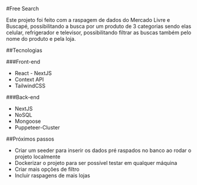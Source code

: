 #Free Search

Este projeto foi feito com a raspagem de dados do Mercado Livre e Buscapé, possibilitando a busca por um produto de 3 categorias sendo elas celular, refrigerador e televisor, possibilitando filtrar as buscas também pelo nome do produto e pela loja. 

##Tecnologias 

###Front-end
- React - NextJS
- Context API
- TailwindCSS

###Back-end
- NextJS
- NoSQL
- Mongoose
- Puppeteer-Cluster

##Próximos passos
- Criar um seeder para inserir os dados pré raspados no banco ao rodar o projeto localmente
- Dockerizar o projeto para ser possível testar em qualquer máquina
- Criar mais opções de filtro
- Incluir raspagens de mais lojas

